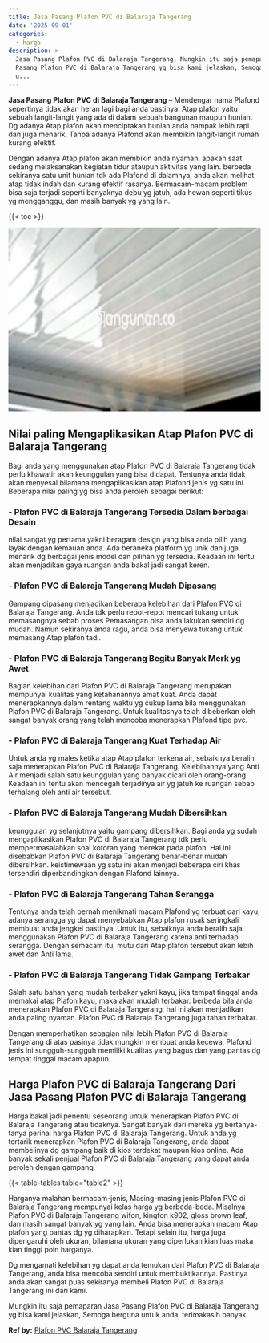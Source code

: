 ```yaml
---
title: Jasa Pasang Plafon PVC di Balaraja Tangerang
date: '2025-09-01'
categories:
  - harga
description: >-
  Jasa Pasang Plafon PVC di Balaraja Tangerang. Mungkin itu saja pemaparan Jasa
  Pasang Plafon PVC di Balaraja Tangerang yg bisa kami jelaskan, Semoga berguna
  u...
---
```


**Jasa Pasang Plafon PVC di Balaraja Tangerang** – Mendengar nama Plafond sepertinya tidak akan heran lagi bagi anda pastinya. Atap plafon yaitu sebuah langit-langit yang ada di dalam sebuah bangunan maupun hunian. Dg adanya Atap plafon akan menciptakan hunian anda nampak lebih rapi dan juga menarik. Tanpa adanya Plafond akan membikin langit-langit rumah kurang efektif.

Dengan adanya Atap plafon akan membikin anda nyaman, apakah saat sedang melaksanakan kegiatan tidur ataupun aktivitas yang lain. berbeda sekiranya satu unit hunian tdk ada Plafond di dalamnya, anda akan melihat atap tidak indah dan kurang efektif rasanya. Bermacam-macam problem bisa saja terjadi seperti banyaknya debu yg jatuh, ada hewan seperti tikus yg mengganggu, dan masih banyak yg yang lain.

{{< toc >}}

![Jasa Pasang Plafon PVC di Balaraja Tangerang](/images/flafond-pvc-murah09.png)

## Nilai paling Mengaplikasikan Atap Plafon PVC di Balaraja Tangerang

Bagi anda yang menggunakan atap Plafon PVC di Balaraja Tangerang tidak perlu khawatir akan keunggulan yang bisa didapat. Tentunya anda tidak akan menyesal bilamana mengaplikasikan atap Plafond jenis yg satu ini. Beberapa nilai paling yg bisa anda peroleh sebagai berikut:

### \- Plafon PVC di Balaraja Tangerang Tersedia Dalam berbagai Desain

nilai sangat yg pertama yakni beragam design yang bisa anda pilih yang layak dengan kemauan anda. Ada beraneka platform yg unik dan juga menarik dg berbagai jenis model dan pilihan yg tersedia. Keadaan ini tentu akan menjadikan gaya ruangan anda bakal jadi sangat keren.

### \- Plafon PVC di Balaraja Tangerang Mudah Dipasang

Gampang dipasang menjadikan beberapa kelebihan dari Plafon PVC di Balaraja Tangerang. Anda tdk perlu repot-repot mencari tukang untuk memasangnya sebab proses Pemasangan bisa anda lakukan sendiri dg mudah. Namun sekiranya anda ragu, anda bisa menyewa tukang untuk memasang Atap plafon tadi.

### \- Plafon PVC di Balaraja Tangerang Begitu Banyak Merk yg Awet

Bagian kelebihan dari Plafon PVC di Balaraja Tangerang merupakan mempunyai kualitas yang ketahanannya amat kuat. Anda dapat menerapkannya dalam rentang waktu yg cukup lama bila menggunakan Plafon PVC di Balaraja Tangerang. Untuk kualitasnya telah dibeberkan oleh sangat banyak orang yang telah mencoba menerapkan Plafond tipe pvc.

### \- Plafon PVC di Balaraja Tangerang Kuat Terhadap Air

Untuk anda yg males ketika atap Atap plafon terkena air, sebaiknya beralih saja menerapkan Plafon PVC di Balaraja Tangerang. Kelebihannya yang Anti Air menjadi salah satu keunggulan yang banyak dicari oleh orang-orang. Keadaan ini tentu akan mencegah terjadinya air yg jatuh ke ruangan sebab terhalang oleh anti air tersebut.

### \- Plafon PVC di Balaraja Tangerang Mudah Dibersihkan

keunggulan yg selanjutnya yaitu gampang dibersihkan. Bagi anda yg sudah mengaplikasikan Plafon PVC di Balaraja Tangerang tdk perlu mempermasalahkan soal kotoran yang merekat pada plafon. Hal ini disebabkan Plafon PVC di Balaraja Tangerang benar-benar mudah dibersihkan. keistimewaan yg satu ini akan menjadi beberapa ciri khas tersendiri diperbandingkan dengan Plafond lainnya.

### \- Plafon PVC di Balaraja Tangerang Tahan Serangga

Tentunya anda telah pernah menikmati macam Plafond yg terbuat dari kayu, adanya serangga yg dapat menyebabkan Atap plafon rusak seringkali membuat anda jengkel pastinya. Untuk itu, sebaiknya anda beralih saja menggunakan Plafon PVC di Balaraja Tangerang karena anti terhadap serangga. Dengan semacam itu, mutu dari Atap plafon tersebut akan lebih awet dan Anti lama.

### \- Plafon PVC di Balaraja Tangerang Tidak Gampang Terbakar

Salah satu bahan yang mudah terbakar yakni kayu, jika tempat tinggal anda memakai atap Plafon kayu, maka akan mudah terbakar. berbeda bila anda menerapkan Plafon PVC di Balaraja Tangerang, hal ini akan menjadikan anda paling nyaman. Plafon PVC di Balaraja Tangerang juga tahan terbakar.

Dengan memperhatikan sebagian nilai lebih Plafon PVC di Balaraja Tangerang di atas pasinya tidak mungkin membuat anda kecewa. Plafond jenis ini sungguh-sungguh memiliki kualitas yang bagus dan yang pantas dg tempat tinggal macam apapun.

## Harga Plafon PVC di Balaraja Tangerang Dari Jasa Pasang Plafon PVC di Balaraja Tangerang

Harga bakal jadi penentu seseorang untuk menerapkan Plafon PVC di Balaraja Tangerang atau tidaknya. Sangat banyak dari mereka yg bertanya-tanya perihal harga Plafon PVC di Balaraja Tangerang. Untuk anda yg tertarik menerapkan Plafon PVC di Balaraja Tangerang, anda dapat membelinya dg gampang baik di kios terdekat maupun kios online. Ada banyak sekali penjual Plafon PVC di Balaraja Tangerang yang dapat anda peroleh dengan gampang.

{{< table-tables table="table2" >}}

Harganya malahan bermacam-jenis, Masing-masing jenis Plafon PVC di Balaraja Tangerang mempunyai kelas harga yg berbeda-beda. Misalnya Plafon PVC di Balaraja Tangerang wifon, kingfon k902, gloss brown leaf, dan masih sangat banyak yg yang lain. Anda bisa menerapkan macam Atap plafon yang pantas dg yg diharapkan. Tetapi selain itu, harga juga dipengaruhi oleh ukuran, bilamana ukuran yang diperlukan kian luas maka kian tinggi poin harganya.

Dg mengamati kelebihan yg dapat anda temukan dari Plafon PVC di Balaraja Tangerang, anda bisa mencoba sendiri untuk membuktikannya. Pastinya anda akan sangat puas sekiranya membeli Plafon PVC di Balaraja Tangerang ini dari kami.

Mungkin itu saja pemaparan Jasa Pasang Plafon PVC di Balaraja Tangerang yg bisa kami jelaskan, Semoga berguna untuk anda, terimakasih banyak.

**Ref by:** [Plafon PVC Balaraja Tangerang](https://id.wikipedia.org/wiki/Plafon)
